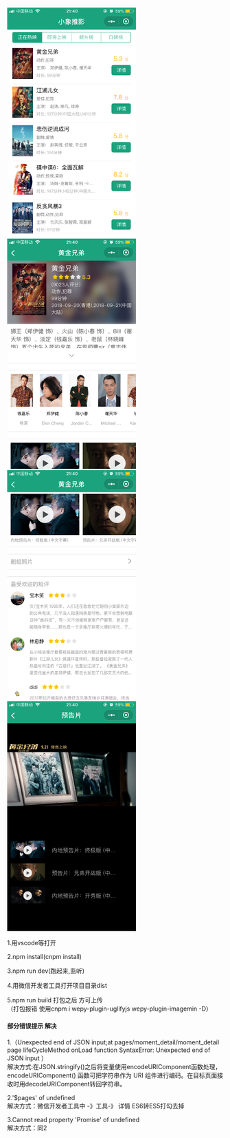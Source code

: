 <img width="300"  src="https://github.com/wangnanping/wepy_dumbo/blob/master/exhibition/IMG_2859.PNG"></img>
<img width="300"  src="https://github.com/wangnanping/wepy_dumbo/blob/master/exhibition/IMG_2860.PNG"></img>
<img width="300"  src="https://github.com/wangnanping/wepy_dumbo/blob/master/exhibition/IMG_2861.PNG"></img>
<img width="300"  src="https://github.com/wangnanping/wepy_dumbo/blob/master/exhibition/IMG_2862.PNG"></img>
 
 1.用vscode等打开<br>

 2.npm install(cnpm install)<br>

 3.npm run dev(跑起来,监听)<br>

 4.用微信开发者工具打开项目目录dist<br>

 5.npm run build 打包之后 方可上传<br>
 （打包报错 使用cnpm i wepy-plugin-uglifyjs wepy-plugin-imagemin -D）

 #### 部分错误提示 解决
 1.（Unexpected end of JSON input;at pages/moment_detail/moment_detail page lifeCycleMethod onLoad function SyntaxError: Unexpected end of JSON input ）<br>
 解决方式:在JSON.stringify()之后将变量使用encodeURIComponent函数处理，encodeURIComponent() 函数可把字符串作为 URI 组件进行编码。在目标页面接收时用decodeURIComponent转回字符串。<br>

 2.'$pages' of undefined<br>
 解决方式：微信开发者工具中 -》工具-》 详情 ES6转ES5打勾去掉

 3.Cannot read property 'Promise' of undefined<br>
 解决方式：同2
